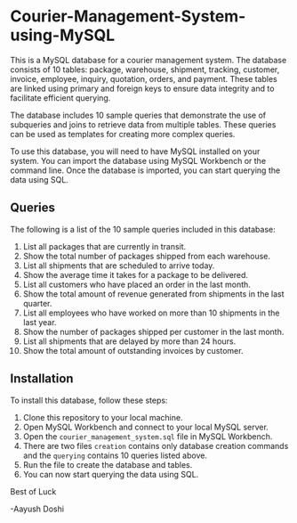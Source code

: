 # Courier-Management-System-using-MySQL

This is a MySQL database for a courier management system. The database consists of 10 tables: package, warehouse, shipment, tracking, customer, invoice, employee, inquiry, quotation, orders, and payment. These tables are linked using primary and foreign keys to ensure data integrity and to facilitate efficient querying.

The database includes 10 sample queries that demonstrate the use of subqueries and joins to retrieve data from multiple tables. These queries can be used as templates for creating more complex queries.

To use this database, you will need to have MySQL installed on your system. You can import the database using MySQL Workbench or the command line. Once the database is imported, you can start querying the data using SQL.

## Queries

The following is a list of the 10 sample queries included in this database:

1. List all packages that are currently in transit.
2. Show the total number of packages shipped from each warehouse.
3. List all shipments that are scheduled to arrive today.
4. Show the average time it takes for a package to be delivered.
5. List all customers who have placed an order in the last month.
6. Show the total amount of revenue generated from shipments in the last quarter.
7. List all employees who have worked on more than 10 shipments in the last year.
8. Show the number of packages shipped per customer in the last month.
9. List all shipments that are delayed by more than 24 hours.
10. Show the total amount of outstanding invoices by customer.

## Installation

To install this database, follow these steps:

1. Clone this repository to your local machine.
2. Open MySQL Workbench and connect to your local MySQL server.
3. Open the `courier_management_system.sql` file in MySQL Workbench.
4. There are two files `creation` contains only database creation commands and the `querying` contains 10 queries listed above.
4. Run the file to create the database and tables.
5. You can now start querying the data using SQL.

Best of Luck

-Aayush Doshi
